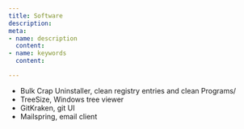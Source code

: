 ```yaml
---
title: Software
description: 
meta:
- name: description
  content: 
- name: keywords
  content: 

---
```

* Bulk Crap Uninstaller, clean registry entries and clean Programs/
* TreeSize, Windows tree viewer
* GitKraken, git UI
* Mailspring, email client